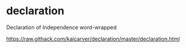 # declaration
Declaration of Independence word-wrapped

https://raw.githack.com/kaicarver/declaration/master/declaration.html
